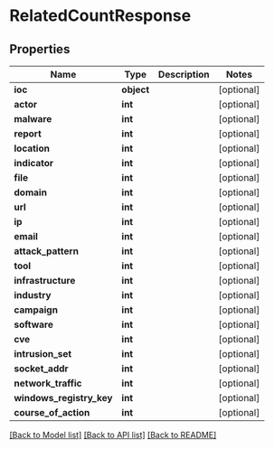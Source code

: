 # RelatedCountResponse

## Properties
Name | Type | Description | Notes
------------ | ------------- | ------------- | -------------
**ioc** | **object** |  | [optional] 
**actor** | **int** |  | [optional] 
**malware** | **int** |  | [optional] 
**report** | **int** |  | [optional] 
**location** | **int** |  | [optional] 
**indicator** | **int** |  | [optional] 
**file** | **int** |  | [optional] 
**domain** | **int** |  | [optional] 
**url** | **int** |  | [optional] 
**ip** | **int** |  | [optional] 
**email** | **int** |  | [optional] 
**attack_pattern** | **int** |  | [optional] 
**tool** | **int** |  | [optional] 
**infrastructure** | **int** |  | [optional] 
**industry** | **int** |  | [optional] 
**campaign** | **int** |  | [optional] 
**software** | **int** |  | [optional] 
**cve** | **int** |  | [optional] 
**intrusion_set** | **int** |  | [optional] 
**socket_addr** | **int** |  | [optional] 
**network_traffic** | **int** |  | [optional] 
**windows_registry_key** | **int** |  | [optional] 
**course_of_action** | **int** |  | [optional] 

[[Back to Model list]](../README.md#documentation-for-models) [[Back to API list]](../README.md#documentation-for-api-endpoints) [[Back to README]](../README.md)


